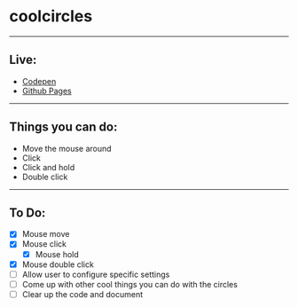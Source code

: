 # coolcircles
---
## Live:
- [Codepen](https://codepen.io/numanaral/pen/QWWzJgX)
- [Github Pages](https://numanaral.github.io/coolcircles/)
---
## Things you can do:
- Move the mouse around
- Click
- Click and hold
- Double click
---
## To Do: 
- [x] Mouse move
- [x] Mouse click
	- [x] Mouse hold
- [x] Mouse double click
- [ ] Allow user to configure specific settings
- [ ] Come up with other cool things you can do with the circles
- [ ] Clear up the code and document
